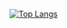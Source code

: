 [![Top Langs](https://github-readme-stats-git-masterrstaa-rickstaa.vercel.app/api/top-langs/?username=luantang2102)](https://github.com/luantang2102/About-Me/new/main?readme=1)
